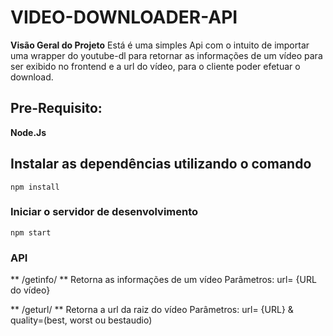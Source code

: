 # VIDEO-DOWNLOADER-API

**Visão Geral do Projeto**
Está é uma simples Api com o intuito de importar uma wrapper do youtube-dl para retornar as informações de um vídeo para ser exibido no frontend e a url do vídeo, para o cliente poder efetuar o download.

## Pre-Requisito: 

**Node.Js**

## Instalar as dependências utilizando o comando 

```
npm install
```

### Iniciar o servidor de desenvolvimento
```
npm start
```

### API



** /getinfo/ **
Retorna as informações de um vídeo
Parâmetros: url= {URL do vídeo}

** /geturl/ **
Retorna a url da raiz do vídeo
Parâmetros: url= {URL} & quality=(best, worst ou bestaudio)
